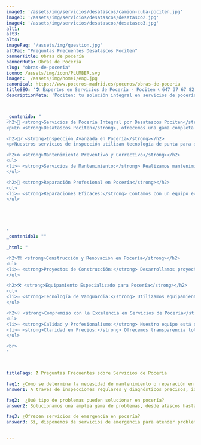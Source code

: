 ```yaml
---
image1: '/assets/img/servicios/desatascos/camion-cuba-pociten.jpg'
image3: '/assets/img/servicios/desatascos/desatasco2.jpg'
image4: '/assets/img/servicios/desatascos/desatasco3.jpg'
alt1: 
alt3:
alt4:
imageFaq: '/assets/img/question.jpg'
altFaq: "Preguntas Frecuentes Desatascos Pociten"
bannerTitle: Obras de pocería
bannerRuta: Obras de Pocería
slug: "obras-de-poceria"
icono: /assets/img/icon/PLUMBER.svg
imagen:  /assets/img/home1/eng.jpg
canonical: https://www.poceros-madrid.es/poceros/obras-de-poceria
titleSEO: '🛠️ Expertos en Servicios de Pocería - Pociten 📞 647 37 67 82'
descriptionMeta: 'Pociten: tu solución integral en servicios de pocería 🌟. Profesionales en mantenimiento y reparación. Asesoría experta al 647 37 67 82. ¡Llámanos! 📱'



_contenido: "
<h2>🔧 <strong>Servicios de Pocería Integral por Desatascos Pociten</strong></h2>
<p>En <strong>Desatascos Pociten</strong>, ofrecemos una gama completa de servicios de pocería, incluyendo inspección, mantenimiento, reparación y construcción, para asegurar el correcto funcionamiento y sostenibilidad de las infraestructuras de saneamiento.</p>

<h2>🕵️‍♂️ <strong>Inspección Avanzada en Pocería</strong></h2>
<p>Nuestros servicios de inspección utilizan tecnología de punta para diagnosticar eficazmente problemas en tuberías y sistemas de alcantarillado, proporcionando soluciones precisas y oportunas.</p>

<h2>⚙️ <strong>Mantenimiento Preventivo y Correctivo</strong></h2>
<ul>
<li>⇨ <strong>Servicios de Mantenimiento:</strong> Realizamos mantenimiento preventivo y correctivo para prolongar la vida útil de las instalaciones de pocería y prevenir fallos y atascos.</li><br>
</ul>

<h2>🔨 <strong>Reparación Profesional en Pocería</strong></h2>
<ul>
<li>⇨ <strong>Reparaciones Eficaces:</strong> Contamos con un equipo experto para llevar a cabo reparaciones de todo tipo en sistemas de pocería, garantizando soluciones duraderas y de calidad.</li><br>
</ul>





"
_contenido1: ""

_html: "

<h2>🏗️ <strong>Construcción y Renovación en Pocería</strong></h2>
<ul>
<li>⇨ <strong>Proyectos de Construcción:</strong> Desarrollamos proyectos de construcción y renovación en pocería, desde sistemas residenciales hasta infraestructuras urbanas complejas.</li><br>
</ul>

<h2>🛠️ <strong>Equipamiento Especializado para Pocería</strong></h2>
<ul>
<li>⇨ <strong>Tecnología de Vanguardia:</strong> Utilizamos equipamiento y tecnología avanzada para todos nuestros servicios de pocería, asegurando eficiencia y efectividad.</li><br>
</ul>

<h2>💡 <strong>Compromiso con la Excelencia en Servicios de Pocería</strong></h2>
<ul>
<li>⇨ <strong>Calidad y Profesionalismo:</strong> Nuestro equipo está comprometido con proporcionar servicios de alta calidad, centrados en la satisfacción y necesidades del cliente.</li><br>
<li>⇨ <strong>Claridad en Precios:</strong> Ofrecemos transparencia total en nuestros precios, con presupuestos claros y detallados para cada servicio.</li><br>
</ul>

<br>
"



titleFaqs: ❓ Preguntas Frecuentes sobre Servicios de Pocería

faq1: ¿Cómo se determina la necesidad de mantenimiento o reparación en pocería? 
answer1: A través de inspecciones regulares y diagnósticos precisos, identificamos la necesidad de mantenimiento o reparaciones.

faq2:  ¿Qué tipo de problemas pueden solucionar en pocería? 
answer2: Solucionamos una amplia gama de problemas, desde atascos hasta roturas y fisuras en tuberías.

faq3: ¿Ofrecen servicios de emergencia en pocería? 
answer3: Sí, disponemos de servicios de emergencia para atender problemas urgentes en cualquier momento.


---
```

